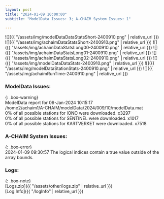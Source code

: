 ```yaml
---
layout: post
title: "2024-01-09 10:00:00"
subtitle: "ModelData Issues: 3; A-CHAIM System Issues: 1"

---
```


![]({{ "/assets/img/modelDataDataStatsShort-2400910.png" | relative_url }})
![]({{ "/assets/img/achaimDataStatsShort-2400910.png" | relative_url }})
![]({{ "/assets/img/achaimDataStatsLong00-2400910.png" | relative_url }})
![]({{ "/assets/img/achaimDataStatsLong01-2400910.png" | relative_url }})
![]({{ "/assets/img/achaimDataStatsLong02-2400910.png" | relative_url }})
![]({{ "/assets/img/modelDataDataStats-2400910.png" | relative_url }})
![]({{ "/assets/img/modelDataStationStats-2400910.png" | relative_url }})
![]({{ "/assets/img/achaimRunTime-2400910.png" | relative_url }})


### ModelData Issues:  
  
{: .box-warning}  
 ModelData report for 09-Jan-2024 10:15:17   
 /home2/achaim1/A-CHAIM/modelData/2024/009/10/modelData.mat   
 0% of all possible stations for IONO were downloaded. x3297   
 0% of all possible stations for SENTINEL were downloaded. x1017   
 0% of all possible stations for KARTVERKET were downloaded. x7518   
  
### A-CHAIM System Issues:  
  
{: .box-error}  
2024-01-09 09:30:57 The logical indices contain a true value outside of the array bounds.  

### Logs:  
  
{: .box-note}  
[Logs.zip]({{ "/assets/other/logs.zip" | relative_url }})  
[Log Info]({{ "/logInfo" | relative_url }})  
